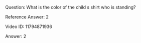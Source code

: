 Question: What is the color of the child s shirt who is standing?

Reference Answer: 2

Video ID: 11794871936

Answer: 2

